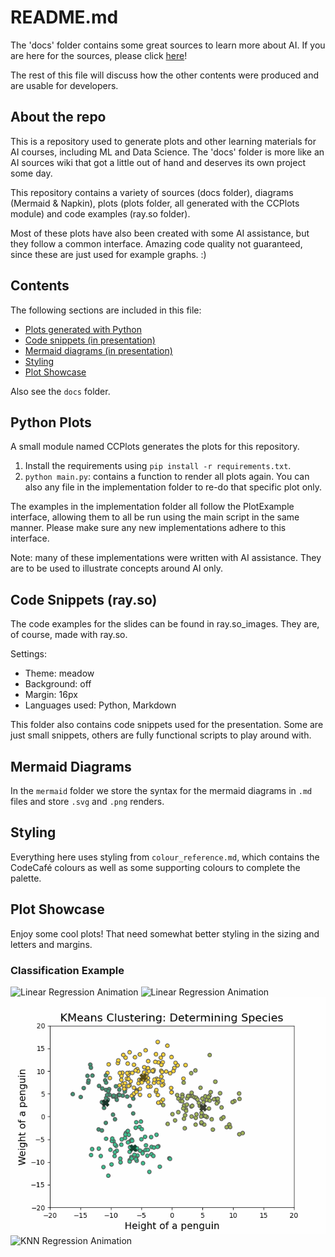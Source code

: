 # README.md

The 'docs' folder contains some great sources to learn more about AI. 
If you are here for the sources, please click [here](docs/AI_sources.md)! 

The rest of this file will discuss how the other contents were produced and are 
usable for developers.

## About the repo

This is a repository used to generate plots and other learning materials 
for AI courses, including ML and Data Science. The 'docs' folder is more 
like an AI sources wiki that got a little out of hand and deserves its own project 
some day.

This repository contains a variety of sources (docs folder), diagrams (Mermaid & Napkin), 
plots (plots folder, all generated with the CCPlots module) and code examples (ray.so folder). 

Most of these plots have also been created with some AI assistance, but they follow a common interface. 
Amazing code quality not guaranteed, since these are just used for example graphs. :)

## Contents

The following sections are included in this file:

- [Plots generated with Python](#python-plots)
- [Code snippets (in presentation)](#code-snippets-rayso)
- [Mermaid diagrams (in presentation)](#mermaid-diagrams)
- [Styling](#styling)
- [Plot Showcase](#plot-showcase)

Also see the `docs` folder.

## Python Plots

A small module named CCPlots generates the plots for this repository.

1. Install the requirements using `pip install -r requirements.txt`.
2. `python main.py`: contains a function to render all plots again. You can also
any file in the implementation folder to re-do that specific plot only.

The examples in the implementation folder all follow the PlotExample interface, 
allowing them to all be run using the main script in the same manner. Please make 
sure any new implementations adhere to this interface.

Note: many of these implementations were written with AI assistance. They are to be used 
to illustrate concepts around AI only.

## Code Snippets (ray.so)

The code examples for the slides can be found in ray.so_images. They are, 
of course, made with ray.so.

Settings:
- Theme: meadow
- Background: off
- Margin: 16px
- Languages used: Python, Markdown

This folder also contains code snippets used for the presentation. Some are 
just small snippets, others are fully functional scripts to play around with.

## Mermaid Diagrams

In the `mermaid` folder we store the syntax for the mermaid diagrams in `.md` files and store 
`.svg` and `.png` renders.

## Styling

Everything here uses styling from `colour_reference.md`, which contains the 
CodeCafé colours as well as some supporting colours to complete the palette.

## Plot Showcase

Enjoy some cool plots! That need somewhat better styling in the sizing and letters 
and margins.

### Classification Example

![Linear Regression Animation](plots/linear_regression_animation.gif)
![Linear Regression Animation](plots/multivariate_regression_animation.gif)
![KMeans Clustering Animation](plots/kmeans_animation.gif)
![KNN Regression Animation](plots/knn_visualization_animation.gif)
